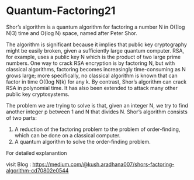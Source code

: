 # Quantum-Factoring21
Shor’s algorithm is a quantum algorithm for factoring a number N in O((log N)3) time and O(log N) space, named after Peter Shor.

The algorithm is significant because it implies that public key cryptography might be easily broken, given a sufficiently large quantum computer. RSA, for example, uses a public key N which is the product of two large prime numbers. One way to crack RSA encryption is by factoring N, but with classical algorithms, factoring becomes increasingly time-consuming as N grows large; more specifically, no classical algorithm is known that can factor in time O((log N)k) for any k. By contrast, Shor’s algorithm can crack RSA in polynomial time. It has also been extended to attack many other public key cryptosystems.

The problem we are trying to solve is that, given an integer N, we try to find another integer p between 1 and N that divides N.
Shor’s algorithm consists of two parts:
1. A reduction of the factoring problem to the problem of order-finding, which can be done on a classical computer.
2. A quantum algorithm to solve the order-finding problem.

For detailed explanantion

visit Blog : https://medium.com/@kush.aradhana007/shors-factoring-algorithm-cd70802e0544
